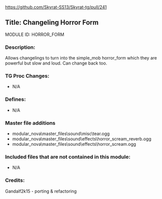https://github.com/Skyrat-SS13/Skyrat-tg/pull/241

## Title: Changeling Horror Form

MODULE ID: HORROR_FORM

### Description:

Allows changelings to turn into the simple_mob horror_form which they are powerful but slow and loud. Can change back too.

### TG Proc Changes:

- N/A

### Defines:

- N/A

### Master file additions

- modular_nova\master_files\sound\misc\tear.ogg
- modular_nova\master_files\sound\effects\horror_scream_reverb.ogg
- modular_nova\master_files\sound\effects\horror_scream.ogg

### Included files that are not contained in this module:

- N/A

### Credits:
Gandalf2k15 - porting & refactoring
